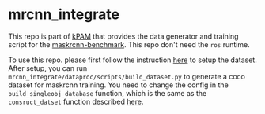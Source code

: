 # mrcnn_integrate

This repo is part of [kPAM](https://github.com/weigao95/kPAM) that provides the data generator and training script for the [maskrcnn-benchmark](https://github.com/facebookresearch/maskrcnn-benchmark). This repo don't need the `ros` runtime.

To use this repo. please first follow the instruction [here](https://github.com/weigao95/mankey-ros) to setup the dataset. After setup, you can run `mrcnn_integrate/dataproc/scripts/build_dataset.py` to generate a coco dataset for maskrcnn training. You need to change the config in the `build_singleobj_database` function, which is the same as the `consruct_datset` function described [here](https://github.com/weigao95/mankey-ros).